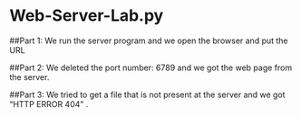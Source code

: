 # Web-Server-Lab.py

##Part 1:
We run the server program and we open the browser and put the URL





##Part 2: 
We deleted the port number: 6789 and we got the web page from the server.  








##Part 3:
We tried to get a file that is not present at the server and we got “HTTP ERROR 404” .

